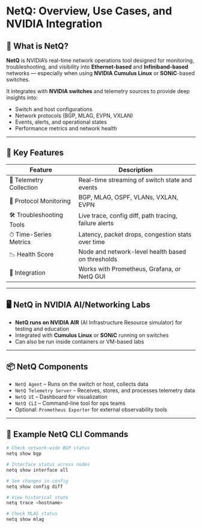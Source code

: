 # NetQ: Overview, Use Cases, and NVIDIA Integration

## 📌 What is NetQ?

**NetQ** is NVIDIA’s real-time network operations tool designed for monitoring, troubleshooting, and visibility into **Ethernet-based** and **Infiniband-based** networks — especially when using **NVIDIA Cumulus Linux** or **SONiC**-based switches.

It integrates with **NVIDIA switches** and telemetry sources to provide deep insights into:

- Switch and host configurations
- Network protocols (BGP, MLAG, EVPN, VXLAN)
- Events, alerts, and operational states
- Performance metrics and network health

---

## 🧠 Key Features

| Feature                     | Description                                                                 |
|----------------------------|-----------------------------------------------------------------------------|
| 📶 Telemetry Collection     | Real-time streaming of switch state and events                             |
| 🧩 Protocol Monitoring       | BGP, MLAG, OSPF, VLANs, VXLAN, EVPN                                        |
| 🛠 Troubleshooting Tools     | Live trace, config diff, path tracing, failure alerts                      |
| ⏱ Time-Series Metrics       | Latency, packet drops, congestion stats over time                          |
| 📉 Health Score              | Node and network-level health based on thresholds                          |
| 🔧 Integration               | Works with Prometheus, Grafana, or NetQ GUI                                |

---

## 🖥 NetQ in NVIDIA AI/Networking Labs

- **NetQ runs on NVIDIA AIR** (AI Infrastructure Resource simulator) for testing and education
- Integrated with **Cumulus Linux** or **SONiC** running on switches
- Can also be run inside containers or VM-based labs

---

## 📦 NetQ Components

- `NetQ Agent` – Runs on the switch or host, collects data
- `NetQ Telemetry Server` – Receives, stores, and processes telemetry data
- `NetQ UI` – Dashboard for visualization
- `NetQ CLI` – Command-line tool for ops teams
- Optional: `Prometheus Exporter` for external observability tools

---

## 🔧 Example NetQ CLI Commands

```bash
# Check network-wide BGP status
netq show bgp

# Interface status across nodes
netq show interface all

# See changes in config
netq show config diff

# View historical state
netq trace <hostname>

# Check MLAG status
netq show mlag